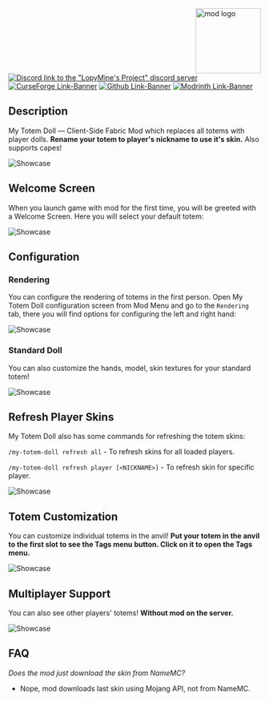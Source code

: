 <img src="src/main/resources/icon/icon.png" align="right" width="130px" alt="mod logo"/>

[![Discord link to the "LopyMine's Project" discord server](https://cdn.modrinth.com/data/cached_images/6d9796c521a3261b9a7e4c3eb6b1c3d2dfe4c112.png)](https://discord.gg/NZzxdkrV4s) [![CurseForge Link-Banner](https://cdn.modrinth.com/data/cached_images/e867d37a2f6ad224258b75aacf6477e777427717.png)](https://www.curseforge.com/minecraft/mc-mods/my-totem-doll) [![Github Link-Banner](https://cdn.modrinth.com/data/cached_images/ae65154a7b076cd508f14975a27d1e75e3449a1d.png)](https://github.com/LopyMine/my-totem-doll) [![Modrinth Link-Banner](https://cdn.modrinth.com/data/cached_images/b9c43eaea7fc523285ae0981829b84e206672b48.png)](https://modrinth.com/mod/my_totem_doll)

## Description

My Totem Doll — Client-Side Fabric Mod which replaces all totems with player dolls. **Rename your totem to player's nickname to use it's skin.** Also supports capes!

![Showcase](https://cdn.modrinth.com/data/cached_images/0ad77a56463f23bd9f744358dbc8cc63b97fa1ec.png)

## Welcome Screen

When you launch game with mod for the first time, you will be greeted with a Welcome Screen. Here you will select your default totem:

![Showcase](https://cdn.modrinth.com/data/cached_images/10ca8cf7b9b08a157ba2cafeb50e8dc95aeff4d6_0.webp)

## Configuration
### Rendering
You can configure the rendering of totems in the first person. Open My Totem Doll configuration screen from Mod Menu and go to the `Rendering` tab, there you will find options for configuring the left and right hand:

![Showcase](https://cdn.modrinth.com/data/cached_images/fa1d5f9338a22035f81940f1438fb8c0ee2f4da5.png)

### Standard Doll
You can also customize the hands, model, skin textures for your standard totem!

![Showcase](https://cdn.modrinth.com/data/cached_images/68ba7af2e73cbc7aa4bb562fd2744e30c1d75958_0.webp)

## Refresh Player Skins

My Totem Doll also has some commands for refreshing the totem skins:

`/my-totem-doll refresh all` - To refresh skins for all loaded players.

`/my-totem-doll refresh player [<NICKNAME>]` - To refresh skin for specific player.

![Showcase](https://cdn.modrinth.com/data/cached_images/32f60b7bd4955aedd491390c2ca955e3a9e71e62.webp)

## Totem Customization

You can customize individual totems in the anvil! **Put your totem in the anvil to the first slot to see the Tags menu button. Click on it to open the Tags menu.**

![Showcase](https://cdn.modrinth.com/data/cached_images/d54f3739ab784b78a725cb4fcc4f2e1e4e5435cd.png)

## Multiplayer Support

You can also see other players' totems! **Without mod on the server.**

![Showcase](https://cdn.modrinth.com/data/cached_images/42afb7b8df54a3d445a5c9fb2259516e9f5bb671.png)

## FAQ
*Does the mod just download the skin from NameMC?*
- Nope, mod downloads last skin using Mojang API, not from NameMC.